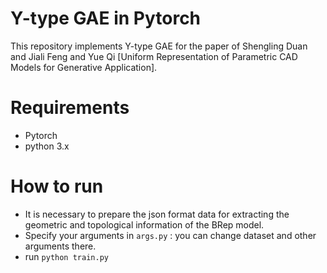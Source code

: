 # Y-type GAE in Pytorch
This repository implements Y-type GAE for the paper of Shengling Duan and Jiali Feng and Yue Qi [Uniform Representation of Parametric CAD Models for Generative Application].

# Requirements

* Pytorch 
* python 3.x

# How to run
* It is necessary to prepare  the json format data for extracting the geometric and topological information of the BRep model.
* Specify your arguments in `args.py` : you can change dataset and other arguments there.
* run `python train.py`

